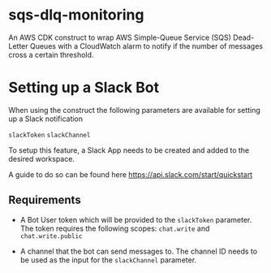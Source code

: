 # sqs-dlq-monitoring
An AWS CDK construct to wrap AWS Simple-Queue Service (SQS) Dead-Letter Queues with a CloudWatch alarm to notify if the number of messages cross a certain threshold.

# Setting up a Slack Bot
When using the construct the following parameters are available for setting up a Slack notification

`slackToken`
`slackChannel`

To setup this feature, a Slack App needs to be created and added to the desired workspace.

A guide to do so can be found here https://api.slack.com/start/quickstart

## Requirements

- A Bot User token which will be provided to the `slackToken` parameter. The token requires the following scopes: `chat.write` and `chat.write.public`

- A channel that the bot can send messages to. The channel ID needs to be used as the input for the `slackChannel` parameter.
